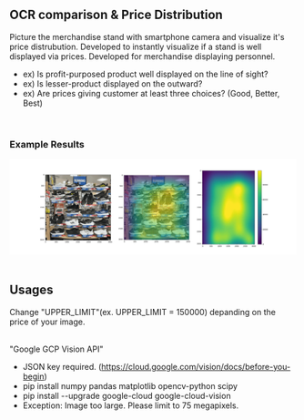 ## OCR comparison & Price Distribution
Picture the merchandise stand with smartphone camera and visualize it's price distrubution. 
Developed to instantly visualize if a stand is well displayed via prices. 
Developed for merchandise displaying personnel.
 - ex) Is profit-purposed product well displayed on the line of sight?
 - ex) Is lesser-product displayed on the outward?
 - ex) Are prices giving customer at least three choices? (Good, Better, Best)
<br />


### Example Results
![example](examples/sample_result.jpg)
<br /><br />


## Usages
Change "UPPER_LIMIT"(ex. UPPER_LIMIT = 150000) depanding on the price of your image.
<br /><br />


"Google GCP Vision API"
 - JSON key required. (https://cloud.google.com/vision/docs/before-you-begin)
 - pip install numpy pandas matplotlib opencv-python scipy
 - pip install --upgrade google-cloud google-cloud-vision
  - Exception: Image too large. Please limit to 75 megapixels.
<br /><br />

